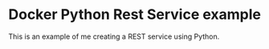 # Docker Python Rest Service example

This is an example of me creating a REST service using Python.
